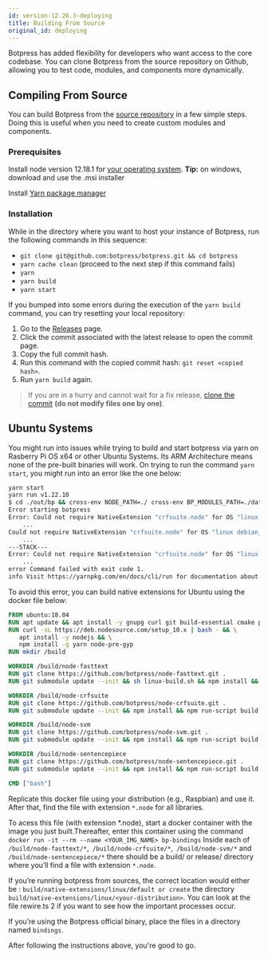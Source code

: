 ```yaml
---
id: version-12.26.3-deploying
title: Building From Source
original_id: deploying
---
```

Botpress has added flexibility for developers who want access to the core codebase. You can clone Botpress from the source repository on Github, allowing you to test code, modules, and components more dynamically. 

## Compiling From Source
You can build Botpress from the [source repository](https://github.com/botpress/botpress) in a few simple steps. Doing this is useful when you need to create custom modules and components.

### Prerequisites

Install node version 12.18.1 for [your operating system](https://nodejs.org/download/release/v12.18.1/). **Tip:** on windows, download and use the .msi installer 

Install [Yarn package manager](https://yarnpkg.com/)

### Installation
While in the directory where you want to host your instance of Botpress, run the following commands in this sequence:

- `git clone git@github.com:botpress/botpress.git && cd botpress`
- `yarn cache clean` (proceed to the next step if this command fails)
- `yarn`
- `yarn build`
- `yarn start`

If you bumped into some errors during the execution of the `yarn build` command, you can try resetting your local repository:
1. Go to the [Releases](https://github.com/botpress/botpress/releases) page.
1. Click the commit associated with the latest release to open the commit page.
1. Copy the full commit hash.
1. Run this command with the copied commit hash: `git reset <copied hash>`.
1. Run `yarn build` again. 

> If you are in a hurry and cannot wait for a fix release, [clone the commit](https://coderwall.com/p/xyuoza/git-cloning-specific-commits) **(do not modify files one by one)**. 

## Ubuntu Systems 
You might run into issues while trying to build and start botpress via yarn on Rasberry Pi OS x64 or other Ubuntu Systems. Its ARM Architecture means none of the pre-built binaries will work. On trying to run the command `yarn start`, you might run into an error like the one below:

```bash
yarn start
yarn run v1.22.10
$ cd ./out/bp && cross-env NODE_PATH=./ cross-env BP_MODULES_PATH=./data/modules/:../../modules:../../internal-modules node index.js
Error starting botpress
Error: Could not require NativeExtension "crfsuite.node" for OS "linux debian_10".
	...
Could not require NativeExtension "crfsuite.node" for OS "linux debian_10".
	...
---STACK---
Error: Could not require NativeExtension "crfsuite.node" for OS "linux debian_10".
	...
error Command failed with exit code 1.
info Visit https://yarnpkg.com/en/docs/cli/run for documentation about this command.
``` 

To avoid this error, you can build native extensions for Ubuntu using the docker file below:

```dockerfile
FROM ubuntu:18.04
RUN apt update && apt install -y gnupg curl git build-essential cmake pkg-config
RUN curl -sL https://deb.nodesource.com/setup_10.x | bash - && \
   apt install -y nodejs && \
   npm install -g yarn node-pre-gyp
RUN mkdir /build

WORKDIR /build/node-fasttext
RUN git clone https://github.com/botpress/node-fasttext.git .
RUN git submodule update --init && sh linux-build.sh && npm install && npm run-script build

WORKDIR /build/node-crfsuite
RUN git clone https://github.com/botpress/node-crfsuite.git .
RUN git submodule update --init && npm install && npm run-script build

WORKDIR /build/node-svm
RUN git clone https://github.com/botpress/node-svm.git .
RUN git submodule update --init && npm install && npm run-script build

WORKDIR /build/node-sentencepiece
RUN git clone https://github.com/botpress/node-sentencepiece.git .
RUN git submodule update --init && npm install && npm run-script build

CMD ["bash"]
```

Replicate this docker file using your distribution (e.g., Raspbian) and use it. After that, find the file with extension `*.node` for all libraries. 

To acess this file (with extension *.node), start a docker container with the image you just built.Thereafter, enter this container using the command
`docker run -it --rm --name <YOUR_IMG_NAME> bp-bindings`
Inside each of `/build/node-fasttext/*`,` /build/node-crfsuite/*`,` /build/node-svm/*` and `/build/node-sentencepiece/*` there should be a build/ or release/ directory where you’ll find a file with extension `*.node`.

If you’re running botpress from sources, the correct location would either be : `build/native-extensions/linux/default or create` the directory `build/native-extensions/linux/<your-distribution>`. You can look at the file rewire.ts 2 if you want to see how the important processes occur.

If you’re using the Botpress official binary, place the files in a directory named `bindings`.

After following the instructions above, you're good to go.